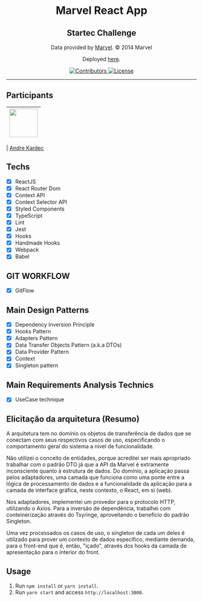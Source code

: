 <h1 align="center">
Marvel React App
</h1>

<h2 align="center">Startec Challenge</h2>

<p align="center">Data provided by <a href="https://developer.marvel.com/" alt="Marvel's API">Marvel</a>. © 2014 Marvel</p>
<p align="center">Deployed <a href="#">here</a>.</p>

<p align="center">
  <a href="https://github.com/andrekardec/startec-marvel/graphs/contributors">
    <img src="https://img.shields.io/github/contributors/andrekardec/startec-marvel?color=%237159c1&logoColor=%237159c1&style=flat" alt="Contributors">
  </a>
  <a href="https://opensource.org/licenses/MIT">
    <img src="https://img.shields.io/github/license/andrekardec/startec-marvel?color=%237159c1&logo=mit&license=mit" alt="License">
  </a>
</p>

<hr>

## Participants

| [<img src="https://avatars.githubusercontent.com/u/72898109?v=4" width="75px;"/>](https://github.com/andrekardec) |
| :---------------------------------------------------------------------------------------------------------------: |

| [Andre Kardec](https://github.com/andrekardec)

## Techs

- [x] ReactJS
- [x] React Router Dom
- [x] Context API
- [x] Context Selector API
- [x] Styled Components
- [x] TypeScript
- [x] Lint
- [x] Jest
- [x] Hooks
- [x] Handmade Hooks
- [x] Webpack
- [x] Babel

## GIT WORKFLOW

- [x] GitFlow
## Main Design Patterns

- [x] Dependency Inversion Principle
- [x] Hooks Pattern
- [x] Adapters Pattern
- [x] Data Transfer Objects Pattern (a.k.a DTOs)
- [x] Data Provider Pattern
- [x] Context 
- [x] Singleton pattern

## Main Requirements Analysis Technics
- [x] UseCase technique 

## Elicitação da arquitetura (Resumo)

A arquitetura tem no domínio os objetos de transferência de dados que se conectam com seus respectivos casos de uso, especificando o comportamento geral do sistema a nível de funcionalidade. 

Não utilizei o conceito de entidades, porque acreditei ser mais apropriado trabalhar com o padrão DTO já que a API da Marvel é extramente inconsciente quanto à estrutura de dados. Do domínio, a aplicação passa pelos adaptadores, uma camada que funciona como uma ponte entre a lógica de processamento de dados e a funcionalidade da aplicação para a camada de interface gráfica, neste contexto, o React, em si (web).

Nos adaptadores, implementei um provedor para o protocolo HTTP, utilizando o Axios. Para a inversão de dependência, trabalhei com conteinerização através do Tsyringe, aproveitando o benefício do padrão Singleton.

Uma vez processados os casos de uso, o singleton de cada um deles é utilizado para prover um contexto de dados específico, mediante demanda, para o front-end que é, então, "içado", através dos hooks da camada de apresentação para o interior do front.

## Usage
1. Run `npm install` or `yarn install`.<br />
2. Run `yarn start` and access `http://localhost:3000`.<br />
